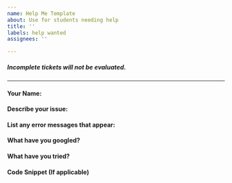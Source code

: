 ```yaml
---
name: Help Me Template
about: Use for students needing help
title: ''
labels: help wanted
assignees: ''

---
```


##### _Incomplete tickets will not be evaluated._
---
#### Your Name:

#### Describe your issue:


#### List any error messages that appear:


#### What have you googled?


#### What have you tried?


#### Code Snippet (If applicable)
